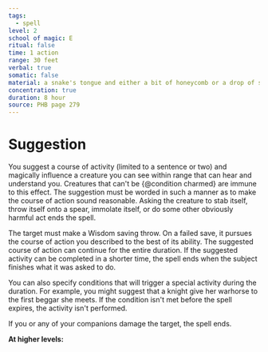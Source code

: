 ```yaml
---
tags:
  - spell
level: 2
school of magic: E
ritual: false
time: 1 action
range: 30 feet
verbal: true
somatic: false
material: a snake's tongue and either a bit of honeycomb or a drop of sweet oil
concentration: true
duration: 8 hour
source: PHB page 279
---
```

# Suggestion
You suggest a course of activity (limited to a sentence or two) and magically influence a creature you can see within range that can hear and understand you. Creatures that can't be {@condition charmed} are immune to this effect. The suggestion must be worded in such a manner as to make the course of action sound reasonable. Asking the creature to stab itself, throw itself onto a spear, immolate itself, or do some other obviously harmful act ends the spell.

The target must make a Wisdom saving throw. On a failed save, it pursues the course of action you described to the best of its ability. The suggested course of action can continue for the entire duration. If the suggested activity can be completed in a shorter time, the spell ends when the subject finishes what it was asked to do.

You can also specify conditions that will trigger a special activity during the duration. For example, you might suggest that a knight give her warhorse to the first beggar she meets. If the condition isn't met before the spell expires, the activity isn't performed.

If you or any of your companions damage the target, the spell ends.

**At higher levels:** 